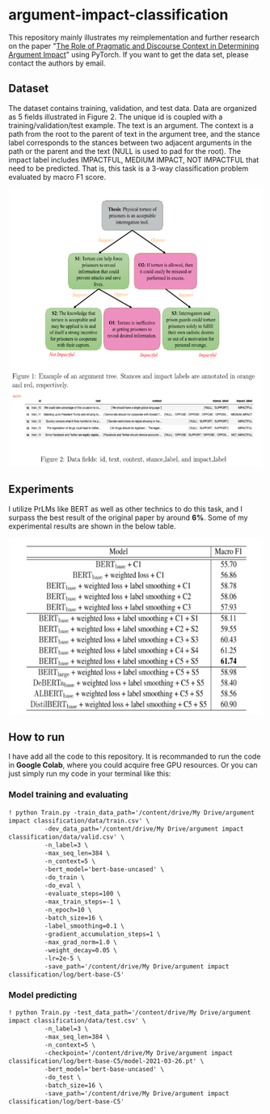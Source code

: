 # argument-impact-classification

This repository mainly illustrates my reimplementation and further research on the paper "[The Role of Pragmatic and Discourse Context in Determining Argument Impact](https://arxiv.org/pdf/2004.03034.pdf)" using PyTorch. If you want to get the data set, please contact the authors by email.

## Dataset
The dataset contains training, validation, and test data. Data are organized as 5 fields illustrated in Figure 2. The unique id is coupled with a training/validation/test example. The text is an argument. The context is a path from the root to the parent of text in the argument tree, and the stance label corresponds to the stances between two adjacent arguments in the path or the parent and the text (NULL is used to pad for the root). The impact label includes IMPACTFUL, MEDIUM IMPACT, NOT IMPACTFUL that need to be predicted. That is, this task is a 3-way classification problem evaluated by macro F1 score.

<img src="https://github.com/YJiangcm/argument-impact-classification/blob/master/picture/example.png" width="600" height="550">

## Experiments
I utilize PrLMs like BERT as well as other technics to do this task, and I surpass the best result of the original paper by around **6%**. Some of my experimental results are shown in the below table. 

<img src="https://github.com/YJiangcm/argument-impact-classification/blob/master/picture/experiments.png" width="600" height="350">

## How to run
I have add all the code to this repository. It is recommanded to run the code in **Google Colab**, where you could acquire free GPU resources. Or you can just simply run my code in your terminal like this:

### Model training and evaluating
```
! python Train.py -train_data_path='/content/drive/My Drive/argument impact classification/data/train.csv' \
          -dev_data_path='/content/drive/My Drive/argument impact classification/data/valid.csv' \
          -n_label=3 \
          -max_seq_len=384 \
          -n_context=5 \
          -bert_model='bert-base-uncased' \
          -do_train \
          -do_eval \
          -evaluate_steps=100 \
          -max_train_steps=-1 \
          -n_epoch=10 \
          -batch_size=16 \
          -label_smoothing=0.1 \
          -gradient_accumulation_steps=1 \
          -max_grad_norm=1.0 \
          -weight_decay=0.05 \
          -lr=2e-5 \
          -save_path='/content/drive/My Drive/argument impact classification/log/bert-base-C5'
```

### Model predicting
```
! python Train.py -test_data_path='/content/drive/My Drive/argument impact classification/data/test.csv' \
          -n_label=3 \
          -max_seq_len=384 \
          -n_context=5 \
          -checkpoint='/content/drive/My Drive/argument impact classification/log/bert-base-C5/model-2021-03-26.pt' \
          -bert_model='bert-base-uncased' \
          -do_test \
          -batch_size=16 \
          -save_path='/content/drive/My Drive/argument impact classification/log/bert-base-C5'
```
